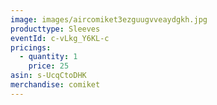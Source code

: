 ```yaml
---
image: images/aircomiket3ezguugvveaydgkh.jpg
producttype: Sleeves
eventId: c-vLkg_Y6KL-c
pricings:
  - quantity: 1
    price: 25
asin: s-UcqCtoDHK
merchandise: comiket
---
```


